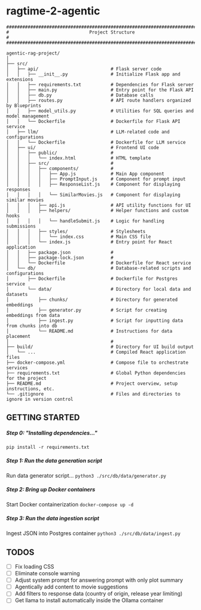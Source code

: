 # ragtime-2-agentic

```
######################################################################################
#                              Project Structure                                     #
######################################################################################

agentic-rag-project/
│
├── src/                      
│   ├── api/                           # Flask server code
│   │   ├── __init__.py                # Initialize Flask app and extensions
│   │   ├── requirements.txt           # Dependencies for Flask server
│   │   ├── main.py                    # Entry point for the Flask API
│   │   ├── db.py                      # Database calls
│   │   ├── routes.py                  # API route handlers organized by Blueprints
│   │   ├── model_utils.py             # Utilities for SQL queries and model management
│   │   └── Dockerfile                 # Dockerfile for Flask API service
│   ├── llm/                           # LLM-related code and configurations
│   │   └── Dockerfile                 # Dockerfile for LLM service
│   ├── ui/                            # Frontend UI code
│   │   ├── public/                    #         
│   │   │   └── index.html             # HTML template
│   │   ├── src/                       #         
│   │   │   ├── components/            # 
│   │   │   │   ├── App.js             # Main App component
│   │   │   │   ├── PromptInput.js     # Component for prompt input
│   │   │   │   ├── ResponseList.js    # Component for displaying responses
│   │   │   │   └── SimilarMovies.js   # Component for displaying similar movies
│   │   │   ├── api.js                 # API utility functions for UI
│   │   │   ├── helpers/               # Helper functions and custom hooks
│   │   │   │   └── handleSubmit.js    # Logic for handling submissions
│   │   │   ├── styles/                # Stylesheets
│   │   │   │   └── index.css          # Main CSS file
│   │   │   └── index.js               # Entry point for React application
│   │   ├── package.json               #
│   │   ├── package-lock.json          #
│   │   └── Dockerfile                 # Dockerfile for React service
│   └── db/                            # Database-related scripts and configurations
│       ├── Dockerfile                 # Dockerfile for Postgres service
│       └── data/                      # Directory for local data and datasets
│           ├── chunks/                # Directory for generated embeddings
│           ├── generator.py           # Script for creating embeddings from data
│           ├── ingest.py              # Script for inputting data from chunks into db
│           └── README.md              # Instructions for data placement
│                                      #
├── build/                             # Directory for UI build output
│   └── ...                            # Compiled React application files
├── docker-compose.yml                 # Compose file to orchestrate services
├── requirements.txt                   # Global Python dependencies for the project
├── README.md                          # Project overview, setup instructions, etc.
└── .gitignore                         # Files and directories to ignore in version control

```

## GETTING STARTED

##### Step 0: "Installing dependencies..."

```pip install -r requirements.txt```

##### Step 1: Run the data generation script

Run data generator script...
```python3 ./src/db/data/generator.py```

##### Step 2: Bring up Docker containers

Start Docker containerization
```docker-compose up -d```

##### Step 3: Run the data ingestion script

Ingest JSON into Postgres container
```python3 ./src/db/data/ingest.py```


## TODOS
- [ ] Fix loading CSS
- [ ] Eliminate console warning
- [ ] Adjust system prompt for answering prompt with only plot summary
- [ ] Agentically add content to movie suggestions
- [ ] Add filters to response data (country of origin, release year limiting)
- [ ] Get llama to install automatically inside the Ollama container
